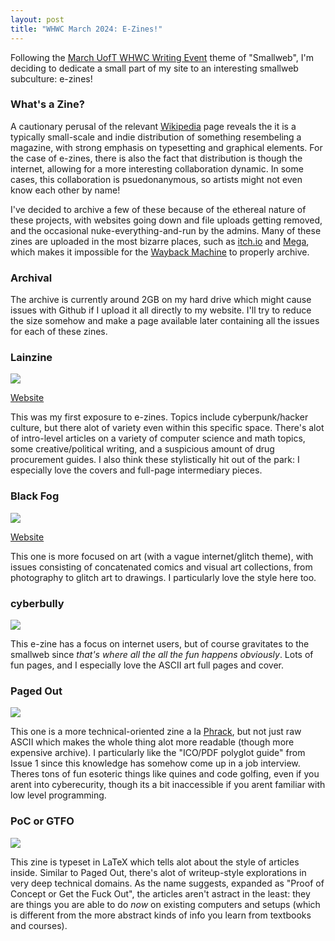 ```yaml
---
layout: post
title: "WHWC March 2024: E-Zines!"
---
```


Following the [March UofT WHWC Writing Event](https://uoftwebloggingclub.neocities.org/events/march2025) theme of "Smallweb", I'm deciding to dedicate a small part of my site to an interesting smallweb subculture: e-zines!

### What's a Zine?

A cautionary perusal of the relevant [Wikipedia](https://en.wikipedia.org/wiki/Zine) page reveals the it is a typically small-scale and indie distribution of something resembeling a magazine, with strong emphasis on typesetting and graphical elements. For the case of e-zines, there is also the fact that distribution is though the internet, allowing for a more interesting collaboration dynamic. In some cases, this collaboration is psuedonanymous, so artists might not even know each other by name!

I've decided to archive a few of these because of the ethereal nature of these projects, with websites going down and file uploads getting removed, and the occasional nuke-everything-and-run by the admins. Many of these zines are uploaded in the most bizarre places, such as [itch.io](https://itch.io) and [Mega](https://mega.io/), which makes it impossible for the [Wayback Machine](https://web.archive.org/) to properly archive.

### Archival

The archive is currently around 2GB on my hard drive which might cause issues with Github if I upload it all directly to my website. I'll try to reduce the size somehow and make a page available later containing all the issues for each of these zines.

### Lainzine

![](/assets/images/ezines/lainszine.png)

[Website](https://lainzine.org/)

This was my first exposure to e-zines. Topics include cyberpunk/hacker culture, but there alot of variety even within this specific space. There's alot of intro-level articles on a variety of computer science and math topics, some creative/political writing, and a suspicious amount of drug procurement guides. I also think these stylistically hit out of the park: I especially love the covers and full-page intermediary pieces.

### Black Fog

![](/assets/images/ezines/blackfog.jpg)

[Website](https://blackfogzine.org/)

This one is more focused on art (with a vague internet/glitch theme), with issues consisting of concatenated comics and visual art collections, from photography to glitch art to drawings. I particularly love the style here too.

### cyberbully

![](/assets/images/ezines/cyberbully.png)

This e-zine has a focus on internet users, but of course gravitates to the smallweb since *that's where all the all the fun happens obviously*. Lots of fun pages, and I especially love the ASCII art full pages and cover.

### Paged Out

![](/assets/images/ezines/pagedout.png)

This one is a more technical-oriented zine a la [Phrack](https://phrack.org/), but not just raw ASCII which makes the whole thing alot more readable (though more expensive archive). I particularly like the "ICO/PDF polyglot guide" from Issue 1 since this knowledge has somehow come up in a job interview. Theres tons of fun esoteric things like quines and code golfing, even if you arent into cyberecurity, though its a bit inaccessible if you arent familiar with low level programming.

### PoC or GTFO

![](/assets/images/ezines/pocorgtfo.png)

This zine is typeset in LaTeX which tells alot about the style of articles inside. Similar to Paged Out, there's alot of writeup-style explorations in very deep technical domains. As the name suggests, expanded as "Proof of Concept or Get the Fuck Out", the articles aren't astract in the least: they are things you are able to do *now* on existing computers and setups (which is different from the more abstract kinds of info you learn from textbooks and courses).